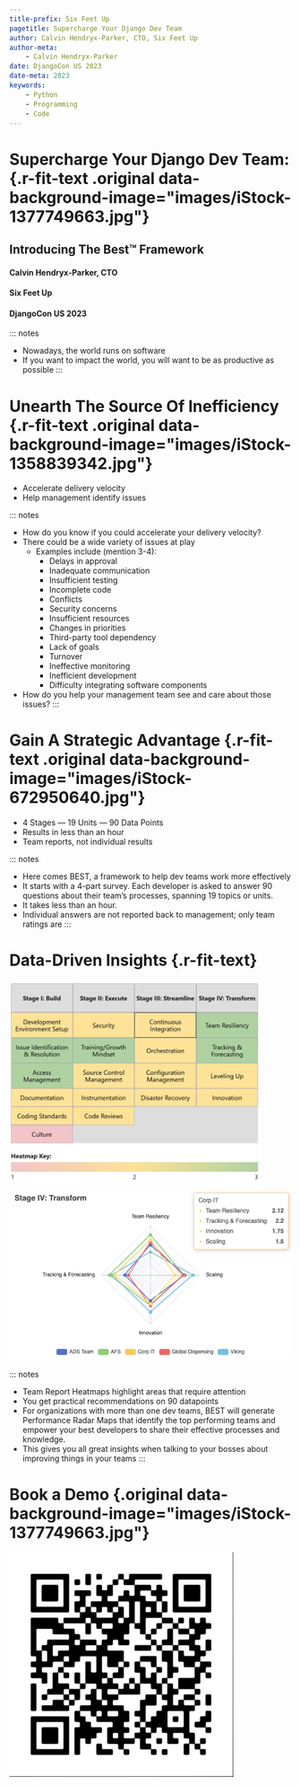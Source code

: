 ```yaml
---
title-prefix: Six Feet Up
pagetitle: Supercharge Your Django Dev Team
author: Calvin Hendryx-Parker, CTO, Six Feet Up
author-meta:
    - Calvin Hendryx-Parker
date: DjangoCon US 2023
date-meta: 2023
keywords:
    - Python
    - Programming
    - Code
---
```


# Supercharge Your Django Dev Team: {.r-fit-text .original data-background-image="images/iStock-1377749663.jpg"}
## Introducing The Best™ Framework
#### Calvin Hendryx-Parker, CTO
#### Six Feet Up
#### DjangoCon US 2023

::: notes
- Nowadays, the world runs on software
- If you want to impact the world, you will want to be as productive as possible
:::


# Unearth The Source Of Inefficiency {.r-fit-text .original data-background-image="images/iStock-1358839342.jpg"}

- Accelerate delivery velocity
- Help management identify issues

::: notes
- How do you know if you could accelerate your delivery velocity?
- There could be a wide variety of issues at play
    - Examples include (mention 3-4): 
        - Delays in approval 
        - Inadequate communication
        - Insufficient testing 
        - Incomplete code 
        - Conflicts 
        - Security concerns 
        - Insufficient resources
        - Changes in priorities
        - Third-party tool dependency
        - Lack of goals 
        - Turnover
        - Ineffective monitoring 
        - Inefficient development 
        - Difficulty integrating software components 
- How do you help your management team see and care about those issues?
:::

# Gain A Strategic Advantage {.r-fit-text .original data-background-image="images/iStock-672950640.jpg"}

- 4 Stages — 19 Units — 90 Data Points
- Results in less than an hour
- Team reports, not individual results

::: notes
- Here comes BEST, a framework to help dev teams work more effectively
- It starts with a 4-part survey. Each developer is asked to answer 90 questions about their team’s processes, spanning 19 topics or units. 
- It takes less than an hour.
- Individual answers are not reported back to management; only team ratings are
:::


# Data-Driven Insights {.r-fit-text}

<img src="images/dm33B-x7.png" width="450" alt=""/> <img src="images/3dBrkVpa.png" width="600" alt=""/>

::: notes
- Team Report Heatmaps highlight areas that require attention
- You get practical recommendations on 90 datapoints
- For organizations with more than one dev teams, BEST will generate Performance Radar Maps that identify the top performing teams and empower your best developers to share their effective processes and knowledge.
- This gives you all great insights when talking to your bosses about improving things in your teams
:::

# Book a Demo {.original data-background-image="images/iStock-1377749663.jpg"}

![](images/demo_code.png)



